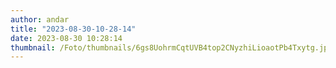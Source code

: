 ```yaml
---
author: andar
title: "2023-08-30-10-28-14"
date: 2023-08-30 10:28:14
thumbnail: /Foto/thumbnails/6gs8UohrmCqtUVB4top2CNyzhiLioaotPb4Txytg.jpg
---
```

